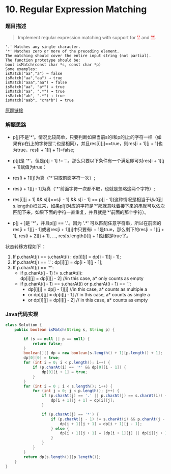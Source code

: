 # 10. Regular Expression Matching
### 题目描述

>Implement regular expression matching with support for <span style="background-color:#ffe6e6"><font color=#cc0000 >'.'</font></span>
and <span style="background-color:#ffe6e6"><font color=#cc0000 >'*'</font></span>.


    '.' Matches any single character.
    '*' Matches zero or more of the preceding element.
    The matching should cover the entire input string (not partial).
    The function prototype should be:
    bool isMatch(const char *s, const char *p)
    Some examples:
    isMatch("aa","a") → false
    isMatch("aa","aa") → true
    isMatch("aaa","aa") → false
    isMatch("aa", "a*") → true
    isMatch("aa", ".*") → true
    isMatch("ab", ".*") → true
    isMatch("aab", "c*a*b") → true

[原题链接](https://leetcode.com/problems/regular-expression-matching/description/)

### 解题思路
- p[j]不是'*'。情况比较简单，只要判断如果当前s的i和p的j上的字符一样（如果有p在j上的字符是'.',也是相同），并且res[i][j]==true，则res[i + 1][j + 1]也为true，res[i + 1][j + 1]=false; 

- p[j]是 '*'，但是p[j - 1] != '.'。那么只要以下条件有一个满足即可对res[i + 1][j + 1]赋值为true： 
- res[i + 1][j]为真（'*'只取前面字符一次）; 
- res[i + 1][j - 1]为真（'*'前面字符一次都不取，也就是忽略这两个字符）; 
- res[i][j + 1] && s[i]==s[i - 1] && s[i - 1] == p[j - 1](这种情况是相当于i从0到s.length()扫过来，如果p[j]对应的字符是‘\*’那就意味着接下来的串就可以依次匹配下来，如果下面的字符一直重复，并且就是‘\*’前面的那个字符）。 

- p[j + ]是 '*'，并且p[j] == '.'。因为 '\.\*' 可以匹配任意字符串，所以在前面的res[i + 1][j - 1]或者res[i + 1][j]中只要有i + 1是true，那么剩下的res[i + 1][j + 1], res[i + 2][j + 1], ..., res[s.length()][j + 1]就都是true了。



状态转移方程如下：
1. If p.charAt(j) == s.charAt(i) : dp[i][j] = dp[i - 1][j - 1];
2. If p.charAt(j) == '.' : dp[i][j] = dp[i - 1][j - 1];
3. If p.charAt(j) == '*': 
    - if p.charAt(j - 1) != s.charAt(i): 
    <br>dp[i][j] = dp[i][j - 2]  //in this case, a* only counts as empty
    - if p.charAt(j - 1) == s.charAt(i) or p.charAt(i - 1) == '.':
        - dp[i][j] = dp[i - 1][j] //in this case, a* counts as multiple a
        - or dp[i][j] = dp[i][j - 1] // in this case, a* counts as single a
        - or dp[i][j] = dp[i][j - 2] // in this case, a* counts as empty
        
### Java代码实现

``` java
class Solution {
    public boolean isMatch(String s, String p) {

        if (s == null || p == null) {
            return false;
        }
        boolean[][] dp = new boolean[s.length() + 1][p.length() + 1];
        dp[0][0] = true;
        for (int i = 0; i < p.length(); i++) {
            if (p.charAt(i) == '*' && dp[0][i - 1]) {
                dp[0][i + 1] = true;
            }
        }
        for (int i = 0 ; i < s.length(); i++) {
            for (int j = 0; j < p.length(); j++) {
                if (p.charAt(j) == '.' || p.charAt(j) == s.charAt(i)) {
                    dp[i + 1][j + 1] = dp[i][j];
                }

                if (p.charAt(j) == '*') {
                    if (p.charAt(j - 1) != s.charAt(i) && p.charAt(j - 1) != '.') {
                        dp[i + 1][j + 1] = dp[i + 1][j - 1];
                    } else {
                        dp[i + 1][j + 1] = (dp[i + 1][j] || dp[i][j + 1] || dp[i + 1][j - 1]);
                    }
                }
            }
        }
        return dp[s.length()][p.length()];
    }
}
```